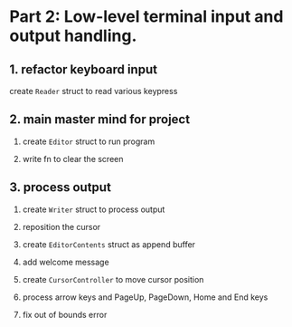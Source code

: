 # Part 2: Low-level terminal input and output handling.

## 1. refactor keyboard input

create `Reader` struct to read various keypress

## 2. main master mind for project

1. create `Editor` struct to run program

2. write fn to clear the screen

## 3. process output

1. create `Writer` struct to process output

2. reposition the cursor

3. create `EditorContents` struct as append buffer

4. add welcome message

5. create `CursorController` to move cursor position

6. process arrow keys and PageUp, PageDown, Home and End keys

7. fix out of bounds error
